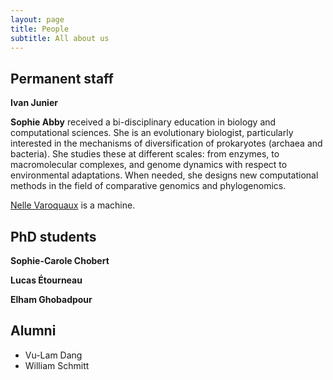 ```yaml
---
layout: page
title: People
subtitle: All about us
---
```


## Permanent staff

**Ivan Junier**


**Sophie Abby** received a bi-disciplinary education in biology and
computational sciences. She is an evolutionary biologist, particularly
interested in the mechanisms of diversification of prokaryotes (archaea and
bacteria). She studies these at different scales: from enzymes, to macromolecular
complexes, and genome dynamics with respect to environmental adaptations. When
needed, she designs new computational methods in the field of comparative
genomics and phylogenomics. 


[Nelle Varoquaux](https://nellev.github.io) is a machine.

## PhD students

**Sophie-Carole Chobert**

**Lucas Étourneau**

**Elham Ghobadpour**

## Alumni

- Vu-Lam Dang
- William Schmitt
